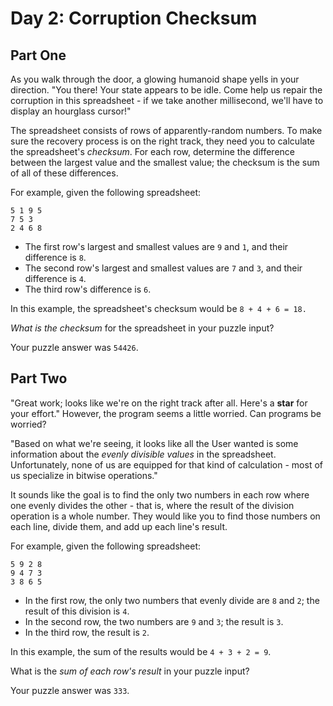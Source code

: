 # Day 2: Corruption Checksum

## Part One

As you walk through the door, a glowing humanoid shape yells in your direction. "You there! Your state appears to be idle. Come help us repair the corruption in this spreadsheet - if we take another millisecond, we'll have to display an hourglass cursor!"

The spreadsheet consists of rows of apparently-random numbers. To make sure the recovery process is on the right track, they need you to calculate the spreadsheet's *checksum*. For each row, determine the difference between the largest value and the smallest value; the checksum is the sum of all of these differences.

For example, given the following spreadsheet:

```
5 1 9 5
7 5 3
2 4 6 8
```

 - The first row's largest and smallest values are `9` and `1`, and their difference is `8`.
 - The second row's largest and smallest values are `7` and `3`, and their difference is `4`.
 - The third row's difference is `6`.

In this example, the spreadsheet's checksum would be `8 + 4 + 6 = 18.`

*What is the checksum* for the spreadsheet in your puzzle input?

Your puzzle answer was `54426`.

## Part Two

"Great work; looks like we're on the right track after all. Here's a **star** for your effort." However, the program seems a little worried. Can programs be worried?

"Based on what we're seeing, it looks like all the User wanted is some information about the *evenly divisible values* in the spreadsheet. Unfortunately, none of us are equipped for that kind of calculation - most of us specialize in bitwise operations."

It sounds like the goal is to find the only two numbers in each row where one evenly divides the other - that is, where the result of the division operation is a whole number. They would like you to find those numbers on each line, divide them, and add up each line's result.

For example, given the following spreadsheet:

```
5 9 2 8
9 4 7 3
3 8 6 5
```

 - In the first row, the only two numbers that evenly divide are `8` and `2`; the result of this division is `4`.
 - In the second row, the two numbers are `9` and `3`; the result is `3`.
 - In the third row, the result is `2`.

In this example, the sum of the results would be `4 + 3 + 2 = 9`.

What is the *sum of each row's result* in your puzzle input?

Your puzzle answer was `333`.
